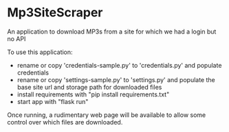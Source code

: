 # Mp3SiteScraper
An application to download MP3s from a site for which we had a login but no API

To use this application: 

- rename or copy 'credentials-sample.py' to 'credentials.py' and populate credentials
- rename or copy 'settings-sample.py' to 'settings.py' and populate the base site url and storage path for downloaded files
- install requirements with "pip install requirements.txt"
- start app with "flask run"

Once running, a rudimentary web page will be available to allow some control over which files are downloaded. 
